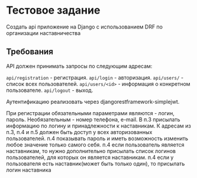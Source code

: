 # Тестовое задание

Создать api приложение на Django с использованием DRF по организации наставничества

## Требования

API должен принимать запросы по следующим адресам:

`api/registration` - регистрация.
`api/login` - авторизация.
`api/users/` - список всех пользователей.
`api/users/<id>` - информация о конкретном пользователе.
`api/logout` - выход.

Аутентификацию реализовать через djangorestframework-simplejwt.

При регистрации обязательными параметрами являются - логин, пароль. Необязательным - номер телефона, e-mail.
В п.3 присылать информацию по логину и принадлежности к наставникам.
К адресам из п.3, п.4 и п.5 должен быть доступ у всех авторизованных пользователей.
п.4 показывать пароль и иметь возможность изменить любое значение только самого себя.
п.4 если пользователь является наставникам, то нужно дополнительно присылать список логинов пользователей, для которых он является наставникам.
п.4 если у пользователя есть наставник(может быть только один), то присылать логин наставника